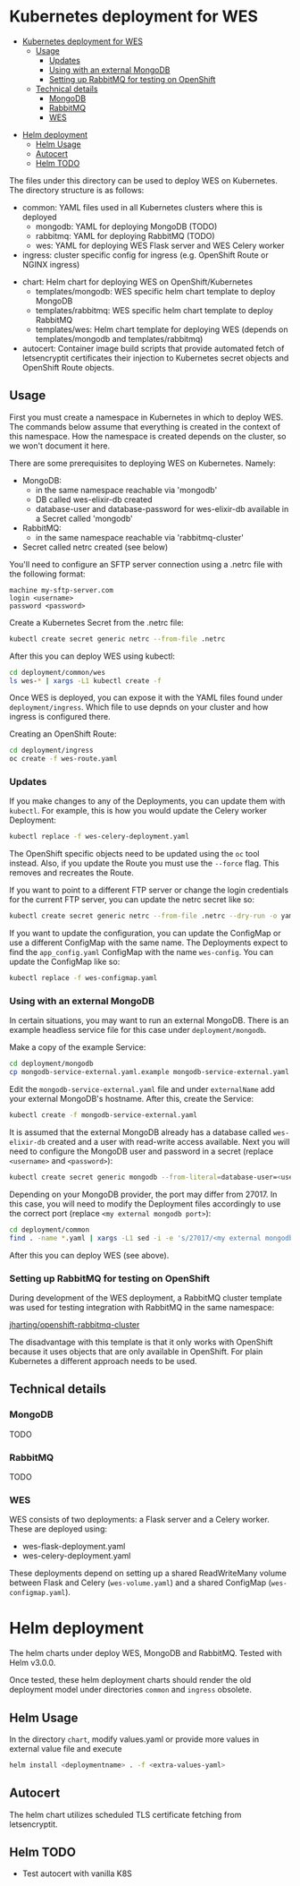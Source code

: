 # Kubernetes deployment for WES

- [Kubernetes deployment for WES](#kubernetes-deployment-for-wes)
    - [Usage](#usage)
        - [Updates](#updates)
        - [Using with an external MongoDB](#using-with-an-external-mongodb)
        - [Setting up RabbitMQ for testing on OpenShift](#setting-up-rabbitmq-for-testing-on-openshift)
    - [Technical details](#technical-details)
        - [MongoDB](#mongodb)
        - [RabbitMQ](#rabbitmq)
        - [WES](#wes)
* [Helm deployment](#helm-deployment)
    * [Helm Usage](#helm-usage)
    * [Autocert](#autocert)
    * [Helm TODO](#helm-todo)

The files under this directory can be used to deploy WES on Kubernetes. The
directory structure is as follows:

- common: YAML files used in all Kubernetes clusters where this is deployed
  - mongodb: YAML for deploying MongoDB (TODO)
  - rabbitmq: YAML for deploying RabbitMQ (TODO)
  - wes: YAML for deploying WES Flask server and WES Celery worker
- ingress: cluster specific config for ingress (e.g. OpenShift Route or NGINX ingress)
* chart: Helm chart for deploying WES on OpenShift/Kubernetes
  * templates/mongodb: WES specific helm chart template to deploy MongoDB
  * templates/rabbitmq: WES specific helm chart template to deploy RabbitMQ
  * templates/wes: Helm chart template for deploying WES (depends on
    templates/mongodb and templates/rabbitmq)
* autocert: Container image build scripts that provide automated fetch of
  letsencryptit certificates their injection to Kubernetes secret objects and
  OpenShift Route objects.

## Usage

First you must create a namespace in Kubernetes in which to deploy WES. The
commands below assume that everything is created in the context of this
namespace. How the namespace is created depends on the cluster, so we won't
document it here.

There are some prerequisites to deploying WES on Kubernetes. Namely:

- MongoDB:
  - in the same namespace reachable via 'mongodb'
  - DB called wes-elixir-db created
  - database-user and database-password for wes-elixir-db available in a Secret
    called 'mongodb'
- RabbitMQ:
  - in the same namespace reachable via 'rabbitmq-cluster'
- Secret called netrc created (see below)

You'll need to configure an SFTP server connection using a .netrc file with the
following format:

```
machine my-sftp-server.com
login <username>
password <password>
```

Create a Kubernetes Secret from the .netrc file:

```bash
kubectl create secret generic netrc --from-file .netrc
```

After this you can deploy WES using kubectl:

```bash
cd deployment/common/wes
ls wes-* | xargs -L1 kubectl create -f
```

Once WES is deployed, you can expose it with the YAML files found under
`deployment/ingress`. Which file to use depnds on your cluster and how ingress
is configured there.

Creating an OpenShift Route:

```bash
cd deployment/ingress
oc create -f wes-route.yaml
```

### Updates

If you make changes to any of the Deployments, you can update them with
`kubectl`. For example, this is how you would update the Celery worker Deployment:

```bash
kubectl replace -f wes-celery-deployment.yaml
```

The OpenShift specific objects need to be updated using the `oc` tool instead.
Also, if you update the Route you must use the `--force` flag. This removes and
recreates the Route.

If you want to point to a different FTP server or change the login credentials
for the current FTP server, you can update the netrc secret like so:

```bash
kubectl create secret generic netrc --from-file .netrc --dry-run -o yaml | kubectl apply -f -
```

If you want to update the configuration, you can update the ConfigMap or use a
different ConfigMap with the same name. The Deployments expect to find the
`app_config.yaml` ConfigMap with the name `wes-config`. You can update the
ConfigMap like so:

```bash
kubectl replace -f wes-configmap.yaml
```

### Using with an external MongoDB

In certain situations, you may want to run an external MongoDB. There is an
example headless service file for this case under `deployment/mongodb`.

Make a copy of the example Service:

```bash
cd deployment/mongodb
cp mongodb-service-external.yaml.example mongodb-service-external.yaml
```

Edit the `mongodb-service-external.yaml` file and under `externalName` add your
external MongoDB's hostname. After this, create the Service:

```bash
kubectl create -f mongodb-service-external.yaml
```

It is assumed that the external MongoDB already has a database called
`wes-elixir-db` created and a user with read-write access available. Next you
will need to configure the MongoDB user and password in a secret (replace
`<username>` and `<password>`):

```bash
kubectl create secret generic mongodb --from-literal=database-user=<username> --from-literal=database-password=<password>
```

Depending on your MongoDB provider, the port may differ from 27017. In this
case, you will need to modify the Deployment files accordingly to use the
correct port (replace `<my external mongodb port>`):

```bash
cd deployment/common
find . -name *.yaml | xargs -L1 sed -i -e 's/27017/<my external mongodb port>/g'
```

After this you can deploy WES (see above).

### Setting up RabbitMQ for testing on OpenShift

During development of the WES deployment, a RabbitMQ cluster template was used
for testing integration with RabbitMQ in the same namespace:

[jharting/openshift-rabbitmq-cluster](https://github.com/jharting/openshift-rabbitmq-cluster)

The disadvantage with this template is that it only works with OpenShift because
it uses objects that are only available in OpenShift. For plain Kubernetes a
different approach needs to be used.

## Technical details

### MongoDB

TODO

### RabbitMQ

TODO

### WES

WES consists of two deployments: a Flask server and a Celery worker. These are
deployed using:

- wes-flask-deployment.yaml
- wes-celery-deployment.yaml

These deployments depend on setting up a shared ReadWriteMany volume between
Flask and Celery (`wes-volume.yaml`) and a shared ConfigMap
(`wes-configmap.yaml`).

# Helm deployment

The helm charts under deploy WES, MongoDB and RabbitMQ.  Tested with Helm
v3.0.0.

Once tested, these helm deployment charts should render the old deployment
model under directories `common` and `ingress` obsolete.

## Helm Usage

In the directory `chart`, modify values.yaml or provide more values in external
value file and execute
```bash
helm install <deploymentname> . -f <extra-values-yaml>
```

## Autocert

The helm chart utilizes scheduled TLS certificate fetching from letsencryptit. 

## Helm TODO

* Test autocert with vanilla K8S

